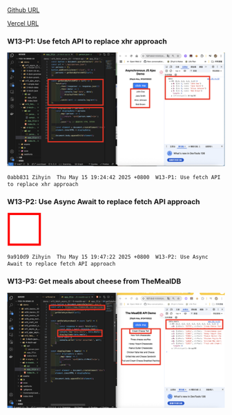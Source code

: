 [Github URL](https://github.com/zihyinhsu/1132-1N-demo-zihyin-22)

[Vercel URL](https://1132-1-n-demo-zihyin-22.vercel.app/)

### W13-P1: Use fetch API to replace xhr approach

![alt text](img/p1-1.png)

```
0abb831 Zihyin  Thu May 15 19:24:42 2025 +0800  W13-P1: Use fetch API to replace xhr approach
```

### W13-P2: Use Async Await to replace fetch API approach

![alt text](img/p2-1.png)

```
9a910d9 Zihyin  Thu May 15 19:47:22 2025 +0800  W13-P2: Use Async Await to replace fetch API approach
```

### W13-P3: Get meals about cheese from TheMealDB

![alt text](img/p3-1.png)

```
```